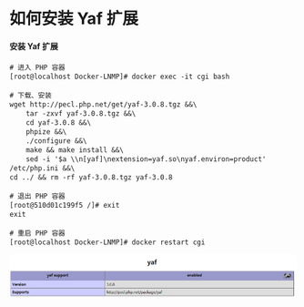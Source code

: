 # 如何安装 Yaf 扩展

#### 安装 Yaf 扩展

```shell
# 进入 PHP 容器
[root@localhost Docker-LNMP]# docker exec -it cgi bash

# 下载、安装
wget http://pecl.php.net/get/yaf-3.0.8.tgz &&\
	tar -zxvf yaf-3.0.8.tgz &&\
	cd yaf-3.0.8 &&\
	phpize &&\
	./configure &&\
	make && make install &&\
	sed -i '$a \\n[yaf]\nextension=yaf.so\nyaf.environ=product' /etc/php.ini &&\
cd ../ && rm -rf yaf-3.0.8.tgz yaf-3.0.8

# 退出 PHP 容器
[root@510d01c199f5 /]# exit
exit

# 重启 PHP 容器
[root@localhost Docker-LNMP]# docker restart cgi
```

<div align=center><img src="https://raw.githubusercontent.com/duiying/img/master/yaf.png" width="600"></div>  
